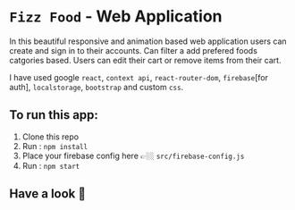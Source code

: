 # `Fizz Food` - Web Application

In this beautiful responsive and animation based web application users can create and sign in to their accounts. Can filter a add prefered foods catgories based. Users can edit their cart or remove items from their cart.

I have used google `react`, `context api`, `react-router-dom`, `firebase`[for auth], `localstorage`, `bootstrap` and custom `css`.

## To run this app:

1. Clone this repo
2. Run : `npm install`
3. Place your firebase config here 👉🏼 `src/firebase-config.js`
4. Run : `npm start`

## Have a look 👀
